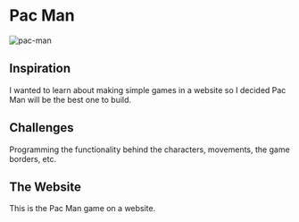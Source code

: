 # Pac Man

![pac-man](https://github.com/user-attachments/assets/a2e277e3-f9e8-439d-96bc-f31901f12150)

## Inspiration

I wanted to learn about making simple games in a website so I decided Pac Man will be the best one to build.

## Challenges

Programming the functionality behind the characters, movements, the game borders, etc.

## The Website

This is the Pac Man game on a website.
